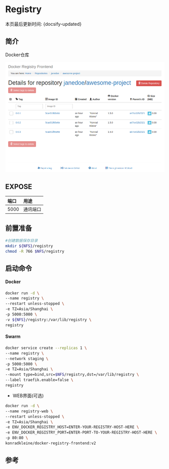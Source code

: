 # Registry

本页最后更新时间: {docsify-updated}

## 简介

Docker仓库

![](../../images/registry.png)

## EXPOSE

| 端口 | 用途 |
| :--- | :--- |
| 5000 | 通讯端口 |



## 前置准备

```bash
#创建数据保存目录
mkdir ${NFS}/registry
chmod -R 766 $NFS/registry
```

## 启动命令

<!-- tabs:start -->
#### **Docker**
```bash
docker run -d \
--name registry \
--restart unless-stopped \
-e TZ=Asia/Shanghai \
-p 5000:5000 \
-v ${NFS}/registry:/var/lib/registry \
registry
```

#### **Swarm**

```bash
docker service create --replicas 1 \
--name registry \
--network staging \
-p 5000:5000 \
-e TZ=Asia/Shanghai \
--mount type=bind,src=$NFS/registry,dst=/var/lib/registry \
--label traefik.enable=false \
registry
```




<!-- tabs:end -->

* WEB界面\(可选\)

```bash
docker run -d \
--name registry-web \
--restart unless-stopped \
-e TZ=Asia/Shanghai \
-e ENV_DOCKER_REGISTRY_HOST=ENTER-YOUR-REGISTRY-HOST-HERE \
-e ENV_DOCKER_REGISTRY_PORT=ENTER-PORT-TO-YOUR-REGISTRY-HOST-HERE \
-p 80:80 \
konradkleine/docker-registry-frontend:v2
```

## 参考


